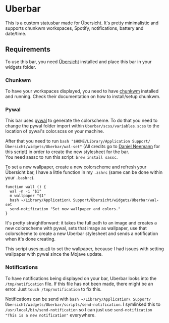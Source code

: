 # Uberbar

This is a custom statusbar made for Übersicht. It's pretty minimalistic and supports chunkwm workspaces, Spotify, notifications, battery and date/time. 

## Requirements

To use this bar, you need [Übersicht](http://tracesof.net/uebersicht/) installed and place this bar in your widgets folder. 

### Chunkwm

To have your workspaces displayed, you need to have [chunkwm](https://github.com/koekeishiya/chunkwm) installed and running. Check their documentation on how to install/setup chunkwm. 


### Pywal
This bar uses [pywal](https://github.com/dylanaraps/pywal) to generate the colorscheme. To do that you need to change the pywal folder import within ```Uberbar/scss/variables.scss``` to the location of pywal's color.scss on your machine. 

After that you need to run ```bash "$HOME/Library/Application Support/Übersicht/widgets/Uberbar/wal-set"``` (All credits go to [Daniel Neemann](https://github.com/zzzeyez/) for this script) in order to create the new stylesheet for the bar.  
You need sassc to run this script: ```brew install sassc```. 

To set a new wallpaper, create a new colorscheme and refresh your Übersicht bar, I have a little function in my ```.zshrc``` (same can be done within your ```.bashrc```). 

```
function wall () {
  wal -n -i "$1"
  m wallpaper "$1"
  bash ~/Library/Application\ Support/Übersicht/widgets/Uberbar/wal-set
  send-notification "Set new wallpaper and colors."
}
```

It's pretty straightforward: it takes the full path to an image and creates a new colorscheme with pywal, sets that image as wallpaper, use that colorscheme to create a new Uberbar stylesheet and sends a notification when it's done creating.

This script uses [m-cli](https://github.com/rgcr/m-cli) to set the wallpaper, because I had issues with setting wallpaper with pywal since the Mojave update. 

### Notifications

To have notifications being displayed on your bar, Uberbar looks into the ```/tmp/notification``` file. If this file has not been made, there might be an error. Just ```touch /tmp/notification``` to fix this. 

Notifications can be send with ```bash ~/Library/Application\ Support/Übersicht/widgets/Uberbar/scripts/send-notification```. I symlinked this to ```/usr/local/bin/send-notification``` so I can just use ```send-notification "This is a new notification"``` everywhere.
